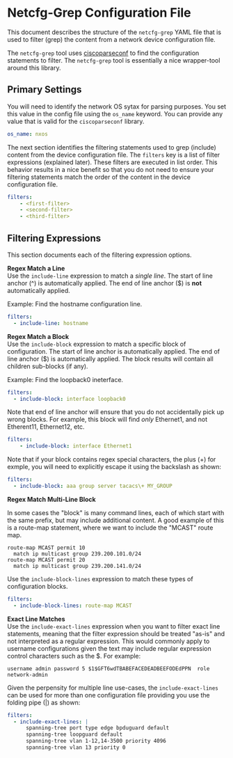 # Netcfg-Grep Configuration File

This document describes the structure of the `netcfg-grep` YAML file that is used
to filter (grep) the content from a network device configuration file.

The `netcfg-grep` tool uses [ciscoparseconf](http://www.pennington.net/py/ciscoconfparse/) to
find the configuration statements to filter.   The `netcfg-grep` tool is essentially a nice
wrapper-tool around this library.

## Primary Settings

You will need to identify the network OS sytax for parsing purposes.  You set this
value in the config file using the `os_name` keyword.  You can provide any value
that is valid for the `ciscoparseconf` library.

```yaml
os_name: nxos
```

The next section identifies the filtering statements used to grep (include)
content from the device configuration file.  The `filters` key is a list of
filter expressions (explained later). These filters are executed in list order.
This behavior results in a nice benefit so that you do not need to ensure your
filtering statements match the order of the content in the device configuration
file.

```yaml
filters:
    - <first-filter>
    - <second-filter>
    - <third-filter>
```

## Filtering Expressions

This section documents each of the filtering expression options.

**Regex Match a Line**<br/>
Use the `include-line` expression to match a _single line_.  The start of line anchor (^)
is automatically applied.  The end of line anchor ($) is **not** automatically applied.

Example: Find the hostname configuration line.

```yaml
filters:
  - include-line: hostname
```

**Regex Match a Block**<br/>
Use the `include-block` expression to match a specific block of configuration.
The start of line anchor is automatically applied.  The end of line anchor ($)
is automatically applied.  The block results will contain all children
sub-blocks (if any).

Example: Find the loopback0 ineterface.

```yaml
filters:
  - include-block: interface loopback0
```

Note that end of line anchor will ensure that you do not accidentally pick up
wrong blocks.  For example, this block will find _only_ Ethernet1, and not
Etherent11, Ethernet12, etc.

```yaml
filters:
    - include-block: interface Ethernet1
```

Note that if your block contains regex special characters, the plus (+) for exmple, you
will need to explicitly escape it using the backslash as shown:

```yaml
filters:
  - include-block: aaa group server tacacs\+ MY_GROUP
```

**Regex Match Multi-Line Block**<br/>

In some cases the "block" is many command lines, each of which start with the
same prefix, but may include additional content.  A good example of this is a
route-map statement, where we want to include the "MCAST" route map.

```text
route-map MCAST permit 10
  match ip multicast group 239.200.101.0/24
route-map MCAST permit 20
  match ip multicast group 239.200.141.0/24
```

Use the `include-block-lines` expression to match these types of configuration blocks.

```yaml
filters:
  - include-block-lines: route-map MCAST
```

**Exact Line Matches**<br/>
Use the `include-exact-lines` expression when you want to filter exact line
statements, meaning that the filter expression should be treated "as-is" and not
interpreted as a regular expression.  This would commonly apply to username
configurations given the text may include regular expression control characters
such as the $.  For example:

```text
username admin password 5 $1$GFT6wdTBABEFACEDEADBEEFODEdPPN  role network-admin
```

Given the perpensity for multiple line use-cases, the `include-exact-lines` can
be used for more than one configuration file providing you use the folding pipe (|)
as shown:

```yaml
filters:
  - include-exact-lines: |
      spanning-tree port type edge bpduguard default
      spanning-tree loopguard default
      spanning-tree vlan 1-12,14-3500 priority 4096
      spanning-tree vlan 13 priority 0
```
